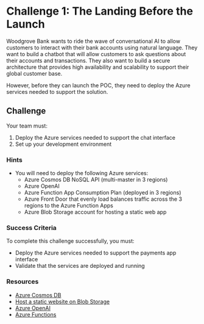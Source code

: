 # Challenge 1: The Landing Before the Launch

Woodgrove Bank wants to ride the wave of conversational AI to allow customers to interact with their bank accounts using natural language. They want to build a chatbot that will allow customers to ask questions about their accounts and transactions. They also want to build a secure architecture that provides high availability and scalability to support their global customer base.

However, before they can launch the POC, they need to deploy the Azure services needed to support the solution.

## Challenge

Your team must:

1. Deploy the Azure services needed to support the chat interface
2. Set up your development environment

### Hints

- You will need to deploy the following Azure services:
  - Azure Cosmos DB NoSQL API (multi-master in 3 regions)
  - Azure OpenAI
  - Azure Function App Consumption Plan (deployed in 3 regions)
  - Azure Front Door that evenly load balances traffic across the 3 regions to the Azure Function Apps
  - Azure Blob Storage account for hosting a static web app

### Success Criteria

To complete this challenge successfully, you must:

- Deploy the Azure services needed to support the payments app interface
- Validate that the services are deployed and running

### Resources

- [Azure Cosmos DB](https://learn.microsoft.com/azure/cosmos-db/)
- [Host a static website on Blob Storage](https://learn.microsoft.com/azure/storage/blobs/storage-blob-static-website-host)
- [Azure OpenAI](https://learn.microsoft.com/azure/cognitive-services/openai/overview)
- [Azure Functions](https://learn.microsoft.com/azure/azure-functions/functions-overview)
